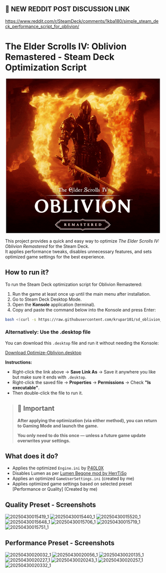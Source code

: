 ## 📢 NEW REDDIT POST DISCUSSION LINK
https://www.reddit.com/r/SteamDeck/comments/1kba180/simple_steam_deck_performance_script_for_oblivion/

# The Elder Scrolls IV: Oblivion Remastered - Steam Deck Optimization Script

<p align="center">
  <img src="https://github.com/krupar101/sd_oblivion_remaster_scripts/blob/main/oblivion-remastered.gif" alt="Folondeck" />
</p>

This project provides a quick and easy way to optimize *The Elder Scrolls IV: Oblivion Remastered* for the Steam Deck.  
It applies performance tweaks, disables unnecessary features, and sets optimized game settings for the best experience.

## How to run it?

To run the Steam Deck optimization script for Oblivion Remastered:

1. Run the game at least once up until the main menu after installation.
2. Go to Steam Deck Desktop Mode.
3. Open the **Konsole** application (terminal).
4. Copy and paste the command below into the Konsole and press Enter:

```bash
bash <(curl -s https://raw.githubusercontent.com/krupar101/sd_oblivion_remaster_scripts/refs/heads/main/optimize_oblivion_remastered_for_steam_deck.sh)
```

### Alternatively: Use the .desktop file

You can download this `.desktop` file and run it without needing the Konsole:

[Download Optimize-Oblivion.desktop](https://raw.githubusercontent.com/krupar101/sd_oblivion_remaster_scripts/refs/heads/main/Optimize-Oblivion.desktop)

**Instructions:**
- Right-click the link above → **Save Link As** → Save it anywhere you like but make sure it ends with `.desktop`.
- Right-click the saved file → **Properties** → **Permissions** → Check **"Is executable"**.
- Then double-click the file to run it.

> ## 📢 Important
> 
> **After applying the optimization (via either method), you can return to Gaming Mode and launch the game.**
> 
> **You only need to do this once — unless a future game update overwrites your settings.**

## What does it do?

- Applies the optimized `Engine.ini` by [P40L0X](https://www.nexusmods.com/oblivionremastered/mods/35)
- Disables Lumen as per [Lumen Begone mod by HerrTiSo](https://www.nexusmods.com/oblivionremastered/mods/183)
- Applies an optimized `GameUserSettings.ini` (created by me)
- Applies optimized game settings based on selected preset [Performance or Quality] (Created by me)

## Quality Preset - Screenshots

![20250430015419_1](https://github.com/user-attachments/assets/cca66223-21b7-4077-ae07-aa11ed5d6247)
![20250430015440_1](https://github.com/user-attachments/assets/7864882a-475a-4107-bbb9-673460f7850d)
![20250430015520_1](https://github.com/user-attachments/assets/eef56c12-3097-49dc-9ba1-5c9189bf4ad6)
![20250430015648_1](https://github.com/user-attachments/assets/970a1053-ea66-4e82-98e9-83b6e79d17d9)
![20250430015706_1](https://github.com/user-attachments/assets/a050c6ba-8422-4427-ad38-2580d35017c1)
![20250430015719_1](https://github.com/user-attachments/assets/3e653590-ce50-425c-b9a0-f47cdf773578)
![20250430015751_1](https://github.com/user-attachments/assets/711a5458-7598-41d4-96c5-faf021e77c15)

## Performance Preset - Screenshots

![20250430020032_1](https://github.com/user-attachments/assets/cacc8d1f-c5e2-4bfc-b0f9-4f3b153f7257)
![20250430020056_1](https://github.com/user-attachments/assets/d6528acd-7ca9-4eff-b055-c8113d29ee6e)
![20250430020135_1](https://github.com/user-attachments/assets/ed675674-647e-4c6d-aa39-836f4e54df46)
![20250430020227_1](https://github.com/user-attachments/assets/bdbef18d-6adb-4604-8d9f-e5b9c4208d01)
![20250430020243_1](https://github.com/user-attachments/assets/58a315e8-9a8e-4f16-9e07-ad3de441f6e7)
![20250430020257_1](https://github.com/user-attachments/assets/6a233a55-6e92-4e73-bb83-c69f34eacbd2)
![20250430020332_1](https://github.com/user-attachments/assets/a157befd-0257-46f8-8716-99191863bc71)

